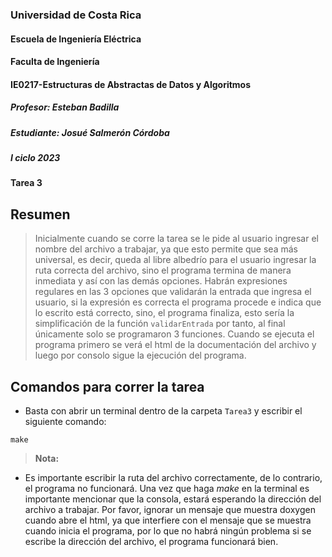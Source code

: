 ### Universidad de Costa Rica
#### Escuela de Ingeniería Eléctrica
#### Faculta de Ingeniería
#### IE0217-Estructuras de Abstractas de Datos y Algoritmos
##### Profesor: Esteban Badilla
##### Estudiante: Josué Salmerón Córdoba
##### I ciclo 2023
#### Tarea 3

## Resumen
> Inicialmente cuando se corre la tarea se le pide al usuario ingresar el nombre del archivo a trabajar, ya que esto permite que sea más universal, es decir, queda al libre albedrío para el usuario ingresar la ruta correcta del archivo, sino el programa termina de manera inmediata y así con las demás opciones. Habrán expresiones regulares en las 3 opciones que validarán la entrada que ingresa el usuario, si la expresión es correcta el programa procede e indica que lo escrito está correcto, sino, el programa finaliza, esto sería la simplificación de la función ``validarEntrada`` por tanto, al final únicamente solo se programaron 3 funciones. Cuando se ejecuta el programa primero se verá el html de la documentación del archivo y luego por consolo sigue la ejecución del programa.

## Comandos para correr la tarea
- Basta con abrir un terminal dentro de la carpeta ``Tarea3`` y escribir el siguiente comando:
```
make
```

> **Nota:** 
- Es importante escribir la ruta del archivo correctamente, de lo contrario, el programa no funcionará. Una vez que haga _make_ en la terminal es importante mencionar que la consola, estará esperando la dirección del archivo a trabajar. Por favor, ignorar un mensaje que
muestra doxygen cuando abre el html, ya que interfiere con el mensaje que se muestra cuando inicia el programa, por lo que no habrá ningún 
problema si se escribe la dirección del archivo, el programa funcionará bien.
